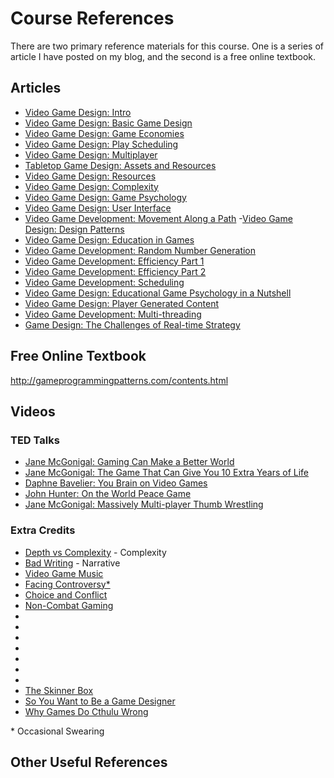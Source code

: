 # Course References

There are two primary reference materials for this course.  One is a series of article I have posted on my blog, and the second is a free online textbook.  

## Articles
- [Video Game Design: Intro](http://techniumadeptus.blogspot.com/2016/03/video-game-design-intro.html)
- [Video Game Design: Basic Game Design](http://techniumadeptus.blogspot.com/2016/04/video-game-design-basic-game-design.html)
- [Video Game Design: Game Economies](http://techniumadeptus.blogspot.com/2016/04/video-game-design-game-economies.html)
- [Video Game Design: Play Scheduling](http://techniumadeptus.blogspot.com/2016/04/video-game-design-play-scheduling.html)
- [Video Game Design: Multiplayer](http://techniumadeptus.blogspot.com/2016/04/video-game-design-multiplayer.html)
- [Tabletop Game Design: Assets and Resources](http://techniumadeptus.blogspot.com/2016/04/tabletop-game-design-assets-and.html)
- [Video Game Design: Resources](http://techniumadeptus.blogspot.com/2016/05/video-game-design-resources.html)
- [Video Game Design: Complexity](http://techniumadeptus.blogspot.com/2016/05/video-game-design-complexity.html)
- [Video Game Design: Game Psychology](http://techniumadeptus.blogspot.com/2016/05/video-game-design-game-psychology.html)
- [Video Game Design: User Interface](http://techniumadeptus.blogspot.com/2016/05/video-game-design-user-interface.html)
- [Video Game Development: Movement Along a Path](http://techniumadeptus.blogspot.com/2016/05/video-game-development-movement-along.html)
 -[Video Game Design: Design Patterns](http://techniumadeptus.blogspot.com/2016/05/video-game-design-design-patterns.html)
- [Video Game Design: Education in Games](http://techniumadeptus.blogspot.com/2016/05/video-game-design-education-in-games.html)
- [Video Game Development: Random Number Generation](http://techniumadeptus.blogspot.com/2016/06/video-game-development-random-number.html)
- [Video Game Development: Efficiency Part 1](http://techniumadeptus.blogspot.com/2016/06/video-game-development-efficiency-part-1.html)
- [Video Game Development: Efficiency Part 2](http://techniumadeptus.blogspot.com/2016/06/video-game-development-efficiency-part-2.html)
- [Video Game Development: Scheduling](http://techniumadeptus.blogspot.com/2016/06/video-game-development-scheduling.html)
- [Video Game Design: Educational Game Psychology in a Nutshell](http://techniumadeptus.blogspot.com/2016/06/video-game-design-educational-game.html)
- [Video Game Design: Player Generated Content](http://techniumadeptus.blogspot.com/2016/08/video-game-design-player-generated.html)
- [Video Game Development: Multi-threading](http://techniumadeptus.blogspot.com/2016/08/video-game-development-multi-threading.html)
- [Game Design: The Challenges of Real-time Strategy](http://techniumadeptus.blogspot.com/2016/03/game-design-challeneges-of-real-time.html)


## Free Online Textbook
http://gameprogrammingpatterns.com/contents.html


## Videos
### TED Talks
- [Jane McGonigal: Gaming Can Make a Better World](https://www.ted.com/talks/jane_mcgonigal_gaming_can_make_a_better_world)
- [Jane McGonigal: The Game That Can Give You 10 Extra Years of Life](https://www.ted.com/talks/jane_mcgonigal_the_game_that_can_give_you_10_extra_years_of_life)
- [Daphne Bavelier: You Brain on Video Games](https://www.ted.com/talks/daphne_bavelier_your_brain_on_video_games)
- [John Hunter: On the World Peace Game](https://www.ted.com/talks/john_hunter_on_the_world_peace_game)
- [Jane McGonigal: Massively Multi-player Thumb Wrestling](https://www.ted.com/talks/jane_mcgonigal_massively_multi_player_thumb_wrestling)


### Extra Credits
- [Depth vs Complexity](https://www.youtube.com/watch?v=jVL4st0blGU) - Complexity
- [Bad Writing](https://www.youtube.com/watch?v=KG1ziCvLkJ0) - Narrative
- [Video Game Music](https://www.youtube.com/watch?v=CKgHrz_Wv6o)
- [Facing Controversy*](https://www.youtube.com/watch?v=LSm-UzWzO2E)
- [Choice and Conflict](https://www.youtube.com/watch?v=lg8fVtKyYxY)
- [Non-Combat Gaming](https://www.youtube.com/watch?v=2QJVGtKPjNc)
- []()
- []()
- []()
- []()
- []()
- []()
- []()
- [The Skinner Box](https://www.youtube.com/watch?v=tWtvrPTbQ_c)
- [So You Want to Be a Game Designer](https://www.youtube.com/watch?v=zQvWMdWhFCc)
- [Why Games Do Cthulu Wrong](https://www.youtube.com/watch?v=7DyRxlvM9VM)

\* Occasional Swearing

## Other Useful References

